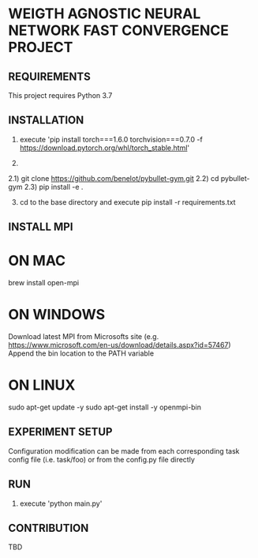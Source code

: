 # WEIGTH AGNOSTIC NEURAL NETWORK FAST CONVERGENCE PROJECT

## REQUIREMENTS
This project requires Python 3.7

## INSTALLATION

1) execute 'pip install torch===1.6.0 torchvision===0.7.0 -f https://download.pytorch.org/whl/torch_stable.html'

2)
2.1) git clone https://github.com/benelot/pybullet-gym.git
2.2) cd pybullet-gym
2.3) pip install -e .

3) cd to the base directory and execute pip install -r requirements.txt

## INSTALL MPI

# ON MAC
brew install open-mpi

# ON WINDOWS
Download latest MPI from Microsofts site (e.g. https://www.microsoft.com/en-us/download/details.aspx?id=57467)
Append the bin location to the PATH variable

# ON LINUX
sudo apt-get update -y
sudo apt-get install -y openmpi-bin

## EXPERIMENT SETUP

Configuration modification can be made from each corresponding task config file (i.e. task/foo)
or from the config.py file directly

## RUN

1) execute 'python main.py'

## CONTRIBUTION
TBD